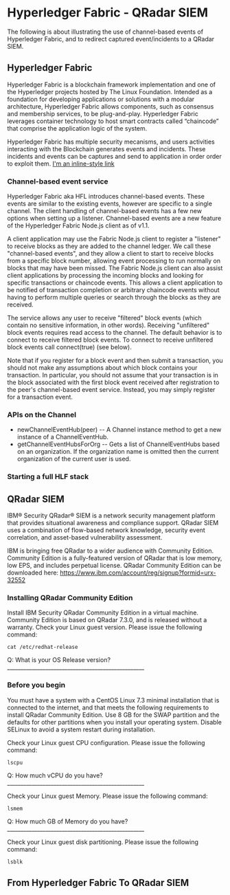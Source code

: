 # Hyperledger Fabric - QRadar SIEM
The following is about illustrating the use of channel-based events of Hyperledger Fabric, and to redirect captured event/incidents to a QRadar SIEM. 
## Hyperledger Fabric
Hyperledger Fabric is a blockchain framework implementation and one of the Hyperledger projects hosted by The Linux Foundation. Intended as a foundation for developing applications or solutions with a modular architecture, Hyperledger Fabric allows components, such as consensus and membership services, to be plug-and-play. Hyperledger Fabric leverages container technology to host smart contracts called “chaincode” that comprise the application logic of the system.

Hyperledger Fabric has multiple security mecanisms, and users activities interacting with the Blockchain generates events and incidents. These incidents and events can be captures and send to application in order order to exploit them.
[I'm an inline-style link](https://goupadhyblog.files.wordpress.com/2017/02/blockchain2.png?w=662)



### Channel-based event service
Hyperledger Fabric aka HFL introduces channel-based events. These events are similar to the existing events, however are specific to a single channel. The client handling of channel-based events has a few new options when setting up a listener. Channel-based events are a new feature of the Hyperledger Fabric Node.js client as of v1.1.

A client application may use the Fabric Node.js client to register a "listener" to receive blocks as they are added to the channel ledger. We call these "channel-based events", and they allow a client to start to receive blocks from a specific block number, allowing event processing to run normally on blocks that may have been missed. The Fabric Node.js client can also assist client applications by processing the incoming blocks and looking for specific transactions or chaincode events. This allows a client application to be notified of transaction completion or arbitrary chaincode events without having to perform multiple queries or search through the blocks as they are received.

The service allows any user to receive "filtered" block events (which contain no sensitive information, in other words). Receiving "unfiltered" block events requires read access to the channel. The default behavior is to connect to receive filtered block events. To connect to receive unfiltered block events call connect(true) (see below).

Note that if you register for a block event and then submit a transaction, you should not make any assumptions about which block contains your transaction. In particular, you should not assume that your transaction is in the block associated with the first block event received after registration to the peer's channel-based event service. Instead, you may simply register for a transaction event.

### APIs on the Channel
* newChannelEventHub(peer) -- A Channel instance method to get a new instance of a ChannelEventHub.
* getChannelEventHubsForOrg -- Gets a list of ChannelEventHubs based on an organization. If the organization name is omitted then the current organization of the current user is used.

### Starting a full HLF stack

## QRadar SIEM
IBM® Security QRadar® SIEM is a network security management platform that provides situational awareness and compliance support. QRadar SIEM uses a combination of flow-based network knowledge, security event correlation, and asset-based vulnerability assessment.

IBM is bringing free QRadar to a wider audience with Community Edition. Community Edition is a fully-featured version of QRadar that is low memory, low EPS, and includes perpetual license.
QRadar Community Edition can be downloaded here: https://www.ibm.com/account/reg/signup?formid=urx-32552

### Installing QRadar Community Edition
Install IBM Security QRadar Community Edition in a virtual machine. Community Edition is based on QRadar 7.3.0, and is released without a warranty. 
Check your Linux guest version. Please issue the following command:
```
cat /etc/redhat-release
```
Q: What is your OS Release version? __________________________________________________

### Before you begin
You must have a system with a CentOS Linux 7.3 minimal installation that is connected to the internet, and that meets the following requirements to install QRadar Community Edition. Use 8 GB for the SWAP partition and the defaults for other partitions when you install your operating system. Disable SELinux to avoid a system restart during installation.

Check your Linux guest CPU configuration. Please issue the following command:
```
lscpu
```
Q: How much vCPU do you have? __________________________________________________

Check your Linux guest Memory. Please issue the following command:
```
lsmem
```
Q: How much GB of Memory do you have? __________________________________________________

Check your Linux guest disk partitioning. Please issue the following command:
```
lsblk
```
## From Hyperledger Fabric To QRadar SIEM
